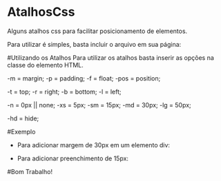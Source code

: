 # AtalhosCss
Alguns atalhos css para facilitar posicionamento de elementos.

Para utilizar é simples, basta incluir o arquivo em sua página:
<link href="lib/css/atalhos.min.css" rel="stylesheet" type="text/css" />

#Utilizando os Atalhos
Para utilizar os atalhos basta inserir as opções na classe do elemento HTML.

-m = margin;
-p = padding;
-f = float;
-pos = position;

-t = top;
-r = right;
-b = bottom;
-l = left;

-n = 0px || none;
-xs = 5px;
-sm = 15px;
-md = 30px;
-lg = 50px;

-hd = hide;

#Exemplo
- Para adicionar margem de 30px em um elemento div:
    <div class="m-md"></div>

- Para adicionar preenchimento de 15px:
    <div class="p-sm"></div>

#Bom Trabalho!